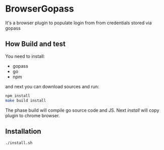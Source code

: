 # BrowserGopass

It's a browser plugin to populate login from from credentials stored via gopass

## How Build and test

You need to install:
 * gopass
 * go
 * npm
 
 and next you can download sources and run:
```bash
npm install
make build install
```

The phase build will compile go source code and JS.
Next *install* will copy plugin to chrome browser.



## Installation
```
./install.sh
```
